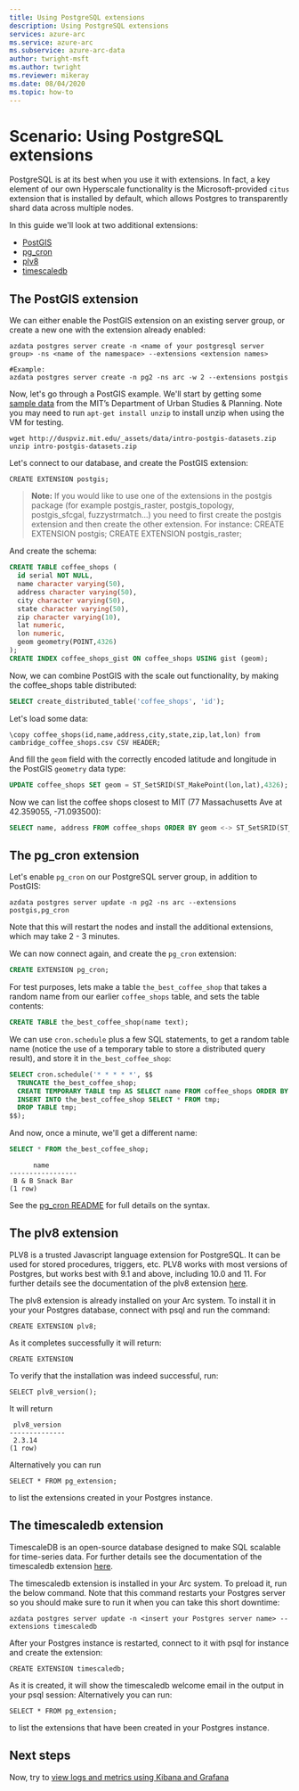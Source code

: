 ```yaml
---
title: Using PostgreSQL extensions
description: Using PostgreSQL extensions
services: azure-arc
ms.service: azure-arc
ms.subservice: azure-arc-data
author: twright-msft
ms.author: twright
ms.reviewer: mikeray
ms.date: 08/04/2020
ms.topic: how-to
---
```


# Scenario: Using PostgreSQL extensions

PostgreSQL is at its best when you use it with extensions. In fact, a key element of our own Hyperscale functionality is the Microsoft-provided `citus` extension that is installed by default, which allows Postgres to transparently shard data across multiple nodes.

In this guide we'll look at two additional extensions:

- [PostGIS](https://postgis.net/)
- [pg_cron](https://github.com/citusdata/pg_cron)
- [plv8](https://plv8.github.io/#plv8)
- [timescaledb](https://github.com/timescale/timescaledb)

## The PostGIS extension

We can either enable the PostGIS extension on an existing server group, or create a new one with the extension already enabled:

```terminal
azdata postgres server create -n <name of your postgresql server group> -ns <name of the namespace> --extensions <extension names>

#Example:
azdata postgres server create -n pg2 -ns arc -w 2 --extensions postgis
```

Now, let's go through a PostGIS example. We'll start by getting some [sample data](http://duspviz.mit.edu/tutorials/intro-postgis/) from the MIT’s Department of Urban Studies & Planning. Note you may need to run `apt-get install unzip` to install unzip when using the VM for testing.

```terminal
wget http://duspviz.mit.edu/_assets/data/intro-postgis-datasets.zip
unzip intro-postgis-datasets.zip
```

Let's connect to our database, and create the PostGIS extension:

```terminal
CREATE EXTENSION postgis;
```

>**Note:** If you would like to use one of the extensions in the postgis package (for example postgis_raster, postgis_topology, postgis_sfcgal, fuzzystrmatch...) you need to first create the postgis extension and then create the other extension. For instance: CREATE EXTENSION postgis; CREATE EXTENSION postgis_raster;

And create the schema:

```sql
CREATE TABLE coffee_shops (
  id serial NOT NULL,
  name character varying(50),
  address character varying(50),
  city character varying(50),
  state character varying(50),
  zip character varying(10),
  lat numeric,
  lon numeric,
  geom geometry(POINT,4326)
);
CREATE INDEX coffee_shops_gist ON coffee_shops USING gist (geom);
```

Now, we can combine PostGIS with the scale out functionality, by making the coffee_shops table distributed:

```sql
SELECT create_distributed_table('coffee_shops', 'id');
```

Let's load some data:

```terminal
\copy coffee_shops(id,name,address,city,state,zip,lat,lon) from cambridge_coffee_shops.csv CSV HEADER;
```

And fill the `geom` field with the correctly encoded latitude and longitude in the PostGIS `geometry` data type:

```sql
UPDATE coffee_shops SET geom = ST_SetSRID(ST_MakePoint(lon,lat),4326);
```

Now we can list the coffee shops closest to MIT (77 Massachusetts Ave at 42.359055, -71.093500):

```sql
SELECT name, address FROM coffee_shops ORDER BY geom <-> ST_SetSRID(ST_MakePoint(-71.093500,42.359055),4326);
```

## The pg_cron extension

Let's enable `pg_cron` on our PostgreSQL server group, in addition to PostGIS:

```terminal
azdata postgres server update -n pg2 -ns arc --extensions postgis,pg_cron
```

Note that this will restart the nodes and install the additional extensions, which may take 2 - 3 minutes.

We can now connect again, and create the `pg_cron` extension:

```sql
CREATE EXTENSION pg_cron;
```

For test purposes, lets make a table `the_best_coffee_shop` that takes a random name from our earlier `coffee_shops` table, and sets the table contents:

```sql
CREATE TABLE the_best_coffee_shop(name text);
```

We can use `cron.schedule` plus a few SQL statements, to get a random table name (notice the use of a temporary table to store a distributed query result), and store it in `the_best_coffee_shop`:

```sql
SELECT cron.schedule('* * * * *', $$
  TRUNCATE the_best_coffee_shop;
  CREATE TEMPORARY TABLE tmp AS SELECT name FROM coffee_shops ORDER BY random() LIMIT 1;
  INSERT INTO the_best_coffee_shop SELECT * FROM tmp;
  DROP TABLE tmp;
$$);
```

And now, once a minute, we'll get a different name:

```sql
SELECT * FROM the_best_coffee_shop;
```

```terminal
      name
-----------------
 B & B Snack Bar
(1 row)
```

See the [pg_cron README](https://github.com/citusdata/pg_cron) for full details on the syntax.

## The plv8 extension

PLV8 is a trusted Javascript language extension for PostgreSQL. It can be used for stored procedures, triggers, etc. 
PLV8 works with most versions of Postgres, but works best with 9.1 and above, including 10.0 and 11. For further details see the documentation of the plv8 extension [here](https://plv8.github.io/#plv8).

The plv8 extension is already installed on your Arc system. To install it in your your Postgres database, connect with psql and run the command:

```terminal
CREATE EXTENSION plv8;
```

As it completes successfully it will return:

```terminal
CREATE EXTENSION
```

To verify that the installation was indeed successful, run:

```terminal
SELECT plv8_version();
```

It will return

```terminal
 plv8_version
--------------
 2.3.14
(1 row)
```

Alternatively you can run

```terminal
SELECT * FROM pg_extension;
```

to list the extensions created in your Postgres instance.

## The timescaledb extension

TimescaleDB is an open-source database designed to make SQL scalable for time-series data. For further details see the documentation of the timescaledb extension [here](https://github.com/timescale/timescaledb).

The timescaledb extension is installed in your Arc system. To preload it, run the below command. Note that this command restarts your Postgres server so you should make sure to run it when you can take this short downtime:

```terminal
azdata postgres server update -n <insert your Postgres server name> --extensions timescaledb
```

After your Postgres instance is restarted, connect to it with psql for instance and create the extension:

```terminal
CREATE EXTENSION timescaledb;
```

As it is created, it will show the timescaledb welcome email in the output in your psql session:
Alternatively you can run:

```terminal
SELECT * FROM pg_extension;
```

to list the extensions that have been created in your Postgres instance.

## Next steps

Now, try to [view logs and metrics using Kibana and Grafana](monitor-grafana-kibana.md)
